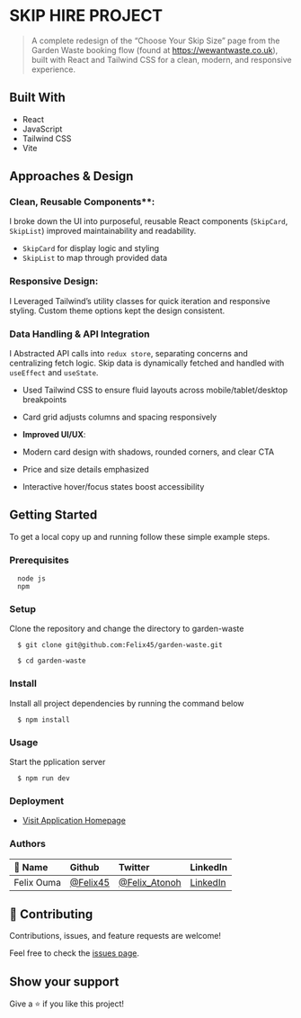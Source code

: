 # SKIP HIRE PROJECT

> A complete redesign of the “Choose Your Skip Size” page from the Garden Waste booking flow (found at https://wewantwaste.co.uk), built with React and Tailwind CSS for a clean, modern, and responsive experience.



## Built With

- React
- JavaScript
- Tailwind CSS
- Vite

## Approaches & Design

### Clean, Reusable Components**:
I broke down the UI into purposeful, reusable React components (`SkipCard`, `SkipList`) improved maintainability and readability.

- `SkipCard` for display logic and styling  
- `SkipList` to map through provided data

### **Responsive Design**:  
I Leveraged Tailwind’s utility classes for quick iteration and responsive styling. Custom theme options kept the design consistent.

### **Data Handling & API Integration**
I Abstracted API calls into `redux store`, separating concerns and centralizing fetch logic. Skip data is dynamically fetched and handled with `useEffect` and `useState`.

- Used Tailwind CSS to ensure fluid layouts across mobile/tablet/desktop breakpoints  
- Card grid adjusts columns and spacing responsively

- **Improved UI/UX**:  
- Modern card design with shadows, rounded corners, and clear CTA  
- Price and size details emphasized  
- Interactive hover/focus states boost accessibility



## Getting Started

To get a local copy up and running follow these simple example steps.

### Prerequisites
```
  node js
  npm

```
### Setup
Clone the repository and change the directory to garden-waste

``` 
  $ git clone git@github.com:Felix45/garden-waste.git

  $ cd garden-waste

```

### Install
Install all project dependencies by running the command below
 
``` 
  $ npm install
```
### Usage
Start the pplication server
``` 
  $ npm run dev
```

### Deployment
- [Visit Application Homepage](http://localhost:5173)



### Authors

| 👤 Name | Github | Twitter | LinkedIn |
|:------|:--------|:---------|:----------|
|Felix Ouma|[@Felix45](https://github.com/Felix45)|[@Felix_Atonoh](https://twitter.com/Felix_Atonoh)|[LinkedIn](https://www.linkedin.com/in/felix-ouma/)|



## 🤝 Contributing

Contributions, issues, and feature requests are welcome!

Feel free to check the [issues page](https://github.com/Felix45/garden-waste/issues).

## Show your support

Give a ⭐️ if you like this project!
